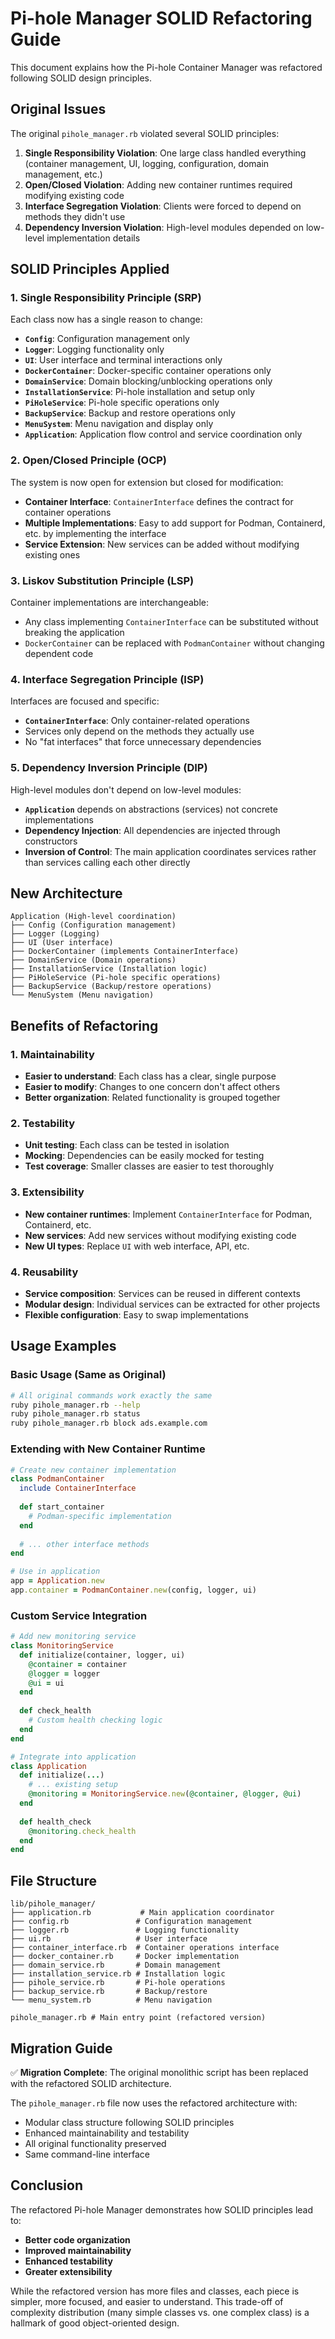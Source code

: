 # Pi-hole Manager SOLID Refactoring Guide

This document explains how the Pi-hole Container Manager was refactored following SOLID design principles.

## Original Issues

The original `pihole_manager.rb` violated several SOLID principles:

1. **Single Responsibility Violation**: One large class handled everything (container management, UI, logging, configuration, domain management, etc.)
2. **Open/Closed Violation**: Adding new container runtimes required modifying existing code
3. **Interface Segregation Violation**: Clients were forced to depend on methods they didn't use
4. **Dependency Inversion Violation**: High-level modules depended on low-level implementation details

## SOLID Principles Applied

### 1. Single Responsibility Principle (SRP)

Each class now has a single reason to change:

- **`Config`**: Configuration management only
- **`Logger`**: Logging functionality only  
- **`UI`**: User interface and terminal interactions only
- **`DockerContainer`**: Docker-specific container operations only
- **`DomainService`**: Domain blocking/unblocking operations only
- **`InstallationService`**: Pi-hole installation and setup only
- **`PiHoleService`**: Pi-hole specific operations only
- **`BackupService`**: Backup and restore operations only
- **`MenuSystem`**: Menu navigation and display only
- **`Application`**: Application flow control and service coordination only

### 2. Open/Closed Principle (OCP)

The system is now open for extension but closed for modification:

- **Container Interface**: `ContainerInterface` defines the contract for container operations
- **Multiple Implementations**: Easy to add support for Podman, Containerd, etc. by implementing the interface
- **Service Extension**: New services can be added without modifying existing ones

### 3. Liskov Substitution Principle (LSP)

Container implementations are interchangeable:

- Any class implementing `ContainerInterface` can be substituted without breaking the application
- `DockerContainer` can be replaced with `PodmanContainer` without changing dependent code

### 4. Interface Segregation Principle (ISP)

Interfaces are focused and specific:

- **`ContainerInterface`**: Only container-related operations
- Services only depend on the methods they actually use
- No "fat interfaces" that force unnecessary dependencies

### 5. Dependency Inversion Principle (DIP)

High-level modules don't depend on low-level modules:

- **`Application`** depends on abstractions (services) not concrete implementations
- **Dependency Injection**: All dependencies are injected through constructors
- **Inversion of Control**: The main application coordinates services rather than services calling each other directly

## New Architecture

```
Application (High-level coordination)
├── Config (Configuration management)
├── Logger (Logging)
├── UI (User interface)
├── DockerContainer (implements ContainerInterface)
├── DomainService (Domain operations)
├── InstallationService (Installation logic)
├── PiHoleService (Pi-hole specific operations)
├── BackupService (Backup/restore operations)
└── MenuSystem (Menu navigation)
```

## Benefits of Refactoring

### 1. Maintainability
- **Easier to understand**: Each class has a clear, single purpose
- **Easier to modify**: Changes to one concern don't affect others
- **Better organization**: Related functionality is grouped together

### 2. Testability
- **Unit testing**: Each class can be tested in isolation
- **Mocking**: Dependencies can be easily mocked for testing
- **Test coverage**: Smaller classes are easier to test thoroughly

### 3. Extensibility
- **New container runtimes**: Implement `ContainerInterface` for Podman, Containerd, etc.
- **New services**: Add new services without modifying existing code
- **New UI types**: Replace `UI` with web interface, API, etc.

### 4. Reusability
- **Service composition**: Services can be reused in different contexts
- **Modular design**: Individual services can be extracted for other projects
- **Flexible configuration**: Easy to swap implementations

## Usage Examples

### Basic Usage (Same as Original)
```bash
# All original commands work exactly the same
ruby pihole_manager.rb --help
ruby pihole_manager.rb status
ruby pihole_manager.rb block ads.example.com
```

### Extending with New Container Runtime
```ruby
# Create new container implementation
class PodmanContainer
  include ContainerInterface
  
  def start_container
    # Podman-specific implementation
  end
  
  # ... other interface methods
end

# Use in application
app = Application.new
app.container = PodmanContainer.new(config, logger, ui)
```

### Custom Service Integration
```ruby
# Add new monitoring service
class MonitoringService
  def initialize(container, logger, ui)
    @container = container
    @logger = logger
    @ui = ui
  end
  
  def check_health
    # Custom health checking logic
  end
end

# Integrate into application
class Application
  def initialize(...)
    # ... existing setup
    @monitoring = MonitoringService.new(@container, @logger, @ui)
  end
  
  def health_check
    @monitoring.check_health
  end
end
```

## File Structure

```
lib/pihole_manager/
├── application.rb           # Main application coordinator
├── config.rb               # Configuration management
├── logger.rb               # Logging functionality
├── ui.rb                   # User interface
├── container_interface.rb  # Container operations interface
├── docker_container.rb     # Docker implementation
├── domain_service.rb       # Domain management
├── installation_service.rb # Installation logic
├── pihole_service.rb       # Pi-hole operations
├── backup_service.rb       # Backup/restore
└── menu_system.rb          # Menu navigation

pihole_manager.rb # Main entry point (refactored version)
```

## Migration Guide

✅ **Migration Complete**: The original monolithic script has been replaced with the refactored SOLID architecture.

The `pihole_manager.rb` file now uses the refactored architecture with:
- Modular class structure following SOLID principles
- Enhanced maintainability and testability
- All original functionality preserved
- Same command-line interface

## Conclusion

The refactored Pi-hole Manager demonstrates how SOLID principles lead to:
- **Better code organization**
- **Improved maintainability**
- **Enhanced testability**
- **Greater extensibility**

While the refactored version has more files and classes, each piece is simpler, more focused, and easier to understand. This trade-off of complexity distribution (many simple classes vs. one complex class) is a hallmark of good object-oriented design.
